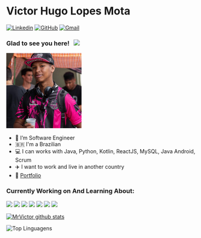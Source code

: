 # Victor Hugo Lopes Mota

[![Linkedin](https://img.shields.io/badge/LinkedIn-blue?style=for-the-badge&logo=Linkedin)](https://www.linkedin.com/in/victor-lmota/)
[![GitHub](https://img.shields.io/badge/Github-black?style=for-the-badge&logo=Github)](https://github.com/MrVictor42/)
[![Gmail](https://img.shields.io/badge/-Gmail-c14438?style=for-the-badge&logo=Gmail&logoColor=white&link=mailto:mailto:victormota042@gmail.com)](mailto:victormota042@gmail.com)

### Glad to see you here! &nbsp; ![](https://visitor-badge.glitch.me/badge?page_id=MrVictor42.MrVictor42)
<img style="margin: 0 auto" src="images/perfil_victor_mota.jpg" height="200">

- 👷 I’m Software Engineer 
- 🇧🇷 I'm a Brazilian
- 💻 I can works with Java, Python, Kotlin, ReactJS, MySQL, Java Android, Scrum
- ✈️ I want to work and live in another country
- 📝 <a href = "https://mrvictor42.github.io/portfolio/">Portfolio</a>

### Currently Working on And Learning About:

<code><a href="https://www.java.com/pt-BR/" target="_blank"><img height="50" src="https://cdn.worldvectorlogo.com/logos/java.svg"></a></code>
<code><a href="https://reactjs.org/" target="_blank"><img height="50" src="https://www.vectorlogo.zone/logos/reactjs/reactjs-ar21.svg"></a></code>
<code><a href="https://www.python.org/" target="_blank"><img height="50" src="https://upload.wikimedia.org/wikipedia/commons/thumb/c/c3/Python-logo-notext.svg/1200px-Python-logo-notext.svg.png"></a></code>
<code><a href="https://www.djangoproject.com/" target="_blank"><img height="50" src="https://blog.knoldus.com/wp-content/uploads/2020/06/python-django-1024x341.png"></a></code>
<code><a href="https://kotlinlang.org/" target="_blank"><img height="50" src="https://cafeinacodificada.com.br/wp-content/uploads/2019/02/kotlin.jpg"></a></code>
<code><a href="https://www.docker.com/" target="_blank"><img height="50" src="https://www.vectorlogo.zone/logos/docker/docker-ar21.svg"></a></code>
<code><a href="https://kubernetes.io/" target="_black"><img height="50" src="https://www.pngkey.com/png/full/80-803470_vector-javascript-html5-css3-transparent-html-css-js.png"></a></code>

[![MrVictor github stats](https://github-readme-stats.vercel.app/api?username=MrVictor42)](https://github.com/MrVictor42/github-readme-stats)

![Top Linguagens](https://github-readme-stats.vercel.app/api/top-langs/?username=MrVictor42)
